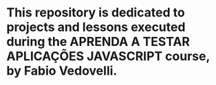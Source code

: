 # This repository is dedicated to projects and lessons executed during the APRENDA A TESTAR APLICAÇÕES JAVASCRIPT course, by Fabio Vedovelli.
